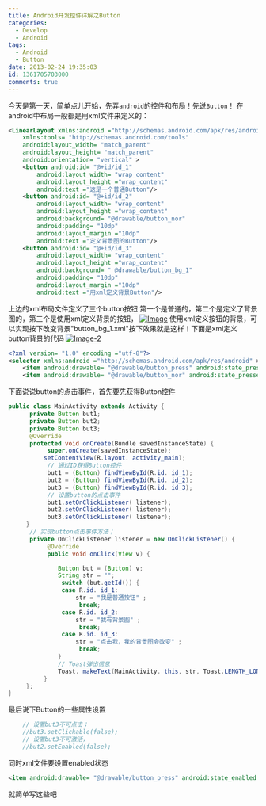 ```yaml
---
title: Android开发控件详解之Button
categories:
  - Develop
  - Android
tags:
  - Android
  - Button
date: 2013-02-24 19:35:03
id: 1361705703000
comments: true
---
```


今天是第一天，简单点儿开始，先弄`android`的控件和布局！先说`Button`！
在android中布局一般都是用xml文件来定义的：
```xml
<LinearLayout xmlns:android ="http://schemas.android.com/apk/res/android"
    xmlns:tools= "http://schemas.android.com/tools"
    android:layout_width= "match_parent"
    android:layout_height= "match_parent"
    android:orientation= "vertical" >
    <button android:id= "@+id/id_1"
        android:layout_width= "wrap_content"
        android:layout_height ="wrap_content"
        android:text ="这是一个普通Button"/>
    <button android:id= "@+id/id_2"
        android:layout_width= "wrap_content"
        android:layout_height ="wrap_content"
        android:background= "@drawable/button_nor"
        android:padding= "10dp"
        android:layout_margin ="10dp"
        android:text ="定义背景图的Button"/>
    <button android:id= "@+id/id_3"
        android:layout_width= "wrap_content"
        android:layout_height ="wrap_content"
        android:background= " @drawable/button_bg_1"
        android:padding= "10dp"
        android:layout_margin ="10dp"
        android:text ="用xml定义背景Button"/>
```
上边的xml布局文件定义了三个button按钮
第一个是普通的，第二个是定义了背景图的，第三个是使用xml定义背景的按钮，
[![Image](http://lzan13.qiniudn.com/blog/uploads/images/2013/02/Image.png)](http://lzan13.qiniudn.com/blog/uploads/images/2013/02/Image.png)
使用xml定义按钮的背景，可以实现按下改变背景"button_bg_1.xml"按下效果就是这样！下面是xml定义button背景的代码
[![Image-2](http://lzan13.qiniudn.com/blog/uploads/images/2013/02/Image-2.png)](http://lzan13.qiniudn.com/blog/uploads/images/2013/02/Image-2.png)
```xml
<?xml version= "1.0" encoding ="utf-8"?>
<selector xmlns:android ="http://schemas.android.com/apk/res/android" >
    <item android:drawable= "@drawable/button_press" android:state_pressed ="true" />
    <item android:drawable= "@drawable/button_nor" android:state_pressed ="false" />
```
下面说说button的点击事件，首先要先获得Button控件
```java
public class MainActivity extends Activity {
      private Button but1;
      private Button but2;
      private Button but3;
      @Override
      protected void onCreate(Bundle savedInstanceState) {
           super.onCreate(savedInstanceState);
          setContentView(R.layout. activity_main);
           // 通过ID获得Button控件
           but1 = (Button) findViewById(R.id. id_1);
           but2 = (Button) findViewById(R.id. id_2);
           but3 = (Button) findViewById(R.id. id_3);
           // 设置button的点击事件
           but1.setOnClickListener( listener);
           but2.setOnClickListener( listener);
           but3.setOnClickListener( listener);
     }
      // 实现button点击事件方法；
      private OnClickListener listener = new OnClickListener() {
           @Override
           public void onClick(View v) {

              Button but = (Button) v;
              String str = "";
               switch (but.getId()) {
               case R.id. id_1:
                   str = "我是普通按钮" ;
                    break;
               case R.id. id_2:
                   str = "我有背景图" ;
                    break;
               case R.id. id_3:
                   str = "点击我，我的背景图会改变" ;
                    break;
              }
              // Toast弹出信息
              Toast. makeText(MainActivity. this, str, Toast.LENGTH_LONG ).show();
          }
     };
}
```
最后说下Button的一些属性设置
```java
    // 设置but3不可点击；
    //but3.setClickable(false);
    // 设置but3不可激活，
    //but2.setEnabled(false);
```
同时xml文件要设置enabled状态
```xml
<item android:drawable= "@drawable/button_press" android:state_enabled ="false />
```
就简单写这些吧